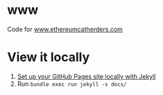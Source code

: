 # www
Code for www.ethereumcatherders.com 

# View it locally
1. [Set up your GitHub Pages site locally with Jekyll](https://help.github.com/articles/setting-up-your-github-pages-site-locally-with-jekyll/)
2. Run `bundle exec run jekyll -s docs/`
